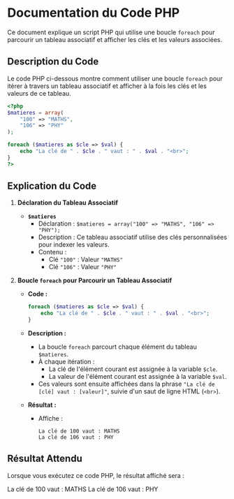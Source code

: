# Documentation du Code PHP

Ce document explique un script PHP qui utilise une boucle `foreach` pour parcourir un tableau associatif et afficher les clés et les valeurs associées.

## Description du Code

Le code PHP ci-dessous montre comment utiliser une boucle `foreach` pour itérer à travers un tableau associatif et afficher à la fois les clés et les valeurs de ce tableau.

```php
<?php
$matieres = array(
    "100" => "MATHS",
    "106" => "PHY"
);

foreach ($matieres as $cle => $val) {
    echo "La clé de " . $cle . " vaut : " . $val . "<br>";
}
?>
```

## Explication du Code

1. **Déclaration du Tableau Associatif**

   - **`$matieres`**
     - Déclaration : `$matieres = array("100" => "MATHS", "106" => "PHY");`
     - Description : Ce tableau associatif utilise des clés personnalisées pour indexer les valeurs. 
     - Contenu :
       - Clé `"100"` : Valeur `"MATHS"`
       - Clé `"106"` : Valeur `"PHY"`

2. **Boucle `foreach` pour Parcourir un Tableau Associatif**

   - **Code :**
     ```php
     foreach ($matieres as $cle => $val) {
         echo "La clé de " . $cle . " vaut : " . $val . "<br>";
     }
     ```
   - **Description :**
     - La boucle `foreach` parcourt chaque élément du tableau `$matieres`.
     - À chaque itération :
       - La clé de l'élément courant est assignée à la variable `$cle`.
       - La valeur de l'élément courant est assignée à la variable `$val`.
     - Ces valeurs sont ensuite affichées dans la phrase `"La clé de [clé] vaut : [valeur]"`, suivie d'un saut de ligne HTML (`<br>`).

   - **Résultat :**
     - Affiche :
       ```
       La clé de 100 vaut : MATHS
       La clé de 106 vaut : PHY
       ```

## Résultat Attendu

Lorsque vous exécutez ce code PHP, le résultat affiché sera :

La clé de 100 vaut : MATHS
La clé de 106 vaut : PHY

